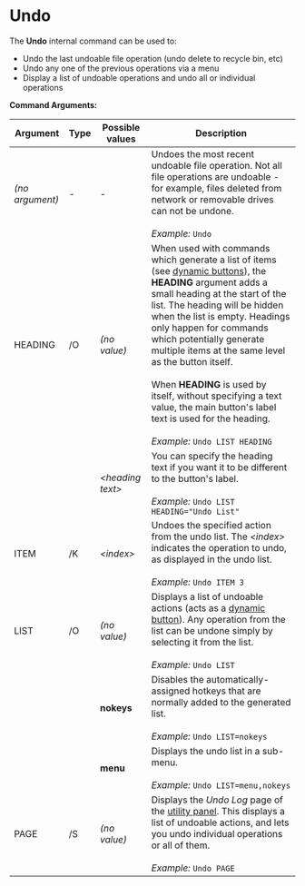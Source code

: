 # Undo

The **Undo** internal command can be used to:

- Undo the last undoable file operation (undo delete to recycle bin, etc)
- Undo any one of the previous operations via a menu
- Display a list of undoable operations and undo all or individual operations

**Command Arguments:** 

| Argument | Type | Possible values | Description |
| --- | --- | --- | --- |
| *(no argument)* | - | - | Undoes the most recent undoable file operation. Not all file operations are undoable - for example, files deleted from network or removable drives can not be undone.<br /><br />*Example:* `Undo` |
| HEADING | /O | *(no value)* | When used with commands which generate a list of items (see [dynamic buttons](/Manual/customize/creating_your_own_buttons/editing_the_toolbar/dynamic_buttons/README.md)), the **HEADING** argument adds a small heading at the start of the list. The heading will be hidden when the list is empty. Headings only happen for commands which potentially generate multiple items at the same level as the button itself.<br /><br />When **HEADING** is used by itself, without specifying a text value, the main button's label text is used for the heading.<br /><br />*Example:* `Undo LIST HEADING` |
|  |  | *\<heading text\>* | You can specify the heading text if you want it to be different to the button's label.<br /><br />*Example:* `Undo LIST HEADING="Undo List"` |
| ITEM | /K | *\<index\>* | Undoes the specified action from the undo list. The *\<index\>* indicates the operation to undo, as displayed in the undo list.<br /><br />*Example:* `Undo ITEM 3` |
| LIST | /O | *(no value)* | Displays a list of undoable actions (acts as a [dynamic button](/Manual/customize/creating_your_own_buttons/editing_the_toolbar/dynamic_buttons/README.md)). Any operation from the list can be undone simply by selecting it from the list.<br /><br />*Example:* `Undo LIST` |
|  |  | **nokeys** | Disables the automatically-assigned hotkeys that are normally added to the generated list.<br /><br />*Example:* `Undo LIST=nokeys` |
|  |  | **menu** | Displays the undo list in a sub-menu.<br /><br />*Example:* `Undo LIST=menu,nokeys` |
| PAGE | /S | *(no value)* | Displays the *Undo Log* page of the [utility panel](/Manual/basic_concepts/the_lister/utility_panel.md). This displays a list of undoable actions, and lets you undo individual operations or all of them.<br /><br />*Example:* `Undo PAGE` |

